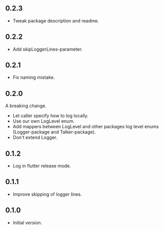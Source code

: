 ## 0.2.3

- Tweak package description and readme.

## 0.2.2

- Add skipLoggerLines-parameter.

## 0.2.1

 - Fix naming mistake.

## 0.2.0
A breaking change.

- Let caller specify how to log locally.
- Use our own LogLevel enum.
- Add mappers between LogLevel and other packages log level enums (Logger-package and Talker-package).
- Don't extend Logger.

## 0.1.2

- Log in flutter release mode.

## 0.1.1

- Improve skipping of logger lines.

## 0.1.0

- Initial version.
